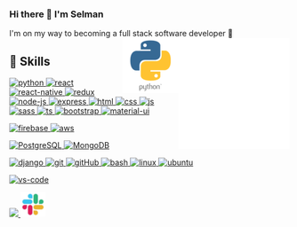 ### Hi there 👋 I'm Selman
I'm on my way to becoming a full stack software developer 🌱
<img src="https://github.com/SelmanAyyildiz/SelmanAyyildiz/blob/main/React.gif" alt="react-native" width=200 height=200 align="right" position= "absolute" top=0 right=0>
<img src="https://github.com/SelmanAyyildiz/SelmanAyyildiz/blob/main/tools.gif" alt="tools" width="100" height="100" align="right" style="max-width:100%;">
## 🚀 Skills
<p>
 <a href="#"> <img src="https://camo.githubusercontent.com/edbf0a154fb266da96cd1b5379eec350cff7ef072ba42ee003c713c321cb0ba8/68747470733a2f2f7777772e707974686f6e2e6f72672f7374617469632f696d672f707974686f6e2d6c6f676f2e706e67" alt="python" width="150" data-canonical-src="https://www.python.org/static/img/python-logo.png" style="max-width:100%;"> </a>  
 <a href="#"> <img src="https://camo.githubusercontent.com/82b8bbebc766d815a5e7a1ce3b1b255bc9ed509521722c37c27a724e16dcbc63/68747470733a2f2f63646e2e69636f6e2d69636f6e732e636f6d2f69636f6e73322f323431352f504e472f3531322f72656163745f6f726967696e616c5f776f72646d61726b5f6c6f676f5f69636f6e5f3134363337352e706e67" alt="react" width="50" data-canonical-src="https://cdn.icon-icons.com/icons2/2415/PNG/512/react_original_wordmark_logo_icon_146375.png" style="max-width:100%;"> </a> 
 <a href="#"> <img src="https://camo.githubusercontent.com/a43495a607efd1864aa2aef9005d7cd2ca5c329bc4a7ec1b3e405b330d3b8f1c/68747470733a2f2f7777772e706e676b69742e636f6d2f706e672f64657461696c2f3337332d333733383639315f72656163742d6e61746976652d7376672d7472616e73666f726d65722d616c6c6f77732d796f752d696d706f72742d7376672e706e67" alt="react-native" width="45" data-canonical-src="https://www.pngkit.com/png/detail/373-3738691_react-native-svg-transformer-allows-you-import-svg.png" style="max-width:100%;"> </a> 
 <a href="#"> <img src="https://camo.githubusercontent.com/0e620098c29671ceebe9dd8e6ebb1cabc0d568eb0d7921f88a8558ed227f48d8/68747470733a2f2f75706c6f61642e77696b696d656469612e6f72672f77696b6970656469612f636f6d6d6f6e732f342f34392f52656475782e706e67" alt="redux" height="50" data-canonical-src="https://upload.wikimedia.org/wikipedia/commons/4/49/Redux.png" style="max-width:100%;"> </a> 
 <a href="#"> <img src="https://camo.githubusercontent.com/a0bc61bb7817b092bcd10b156ebca578abb8683a17dad4dcbacf3c2f16c5240e/68747470733a2f2f63646e2e69636f6e2d69636f6e732e636f6d2f69636f6e73322f323431352f504e472f3531322f6e6f64656a735f6f726967696e616c5f6c6f676f5f69636f6e5f3134363431312e706e67" alt="node-js" height="50" data-canonical-src="https://cdn.icon-icons.com/icons2/2415/PNG/512/nodejs_original_logo_icon_146411.png" style="max-width:100%;"> </a> 
 <a href="#"> <img src="https://camo.githubusercontent.com/a95b30cf151657d308d13cac494bdaf91ae0977b226dd6537d6049971f33641b/68747470733a2f2f6d69726f2e6d656469756d2e636f6d2f6d61782f3837352f302a7231425447776f3963643849474e51512e6a706567" alt="express" height="50" data-canonical-src="https://miro.medium.com/max/875/0*r1BTGwo9cd8IGNQQ.jpeg" style="max-width:100%;"> </a> 
 <a href="#"> <img src="https://camo.githubusercontent.com/9c54308637c2bc0c5ad147eaad9d395580fed3588462e4d7c5ec2439e8b95faa/68747470733a2f2f7777772e666c617469636f6e2e636f6d2f7376672f7374617469632f69636f6e732f7376672f3931392f3931393832372e737667" alt="html" height="50" data-canonical-src="https://www.flaticon.com/svg/static/icons/svg/919/919827.svg" style="max-width:100%;"> </a> 
 <a href="#"> <img src="https://camo.githubusercontent.com/0d10b835c5cca1d709d8f9faff834acfcab97c53461ae78514b392930cf7d70d/68747470733a2f2f7777772e666c617469636f6e2e636f6d2f7376672f7374617469632f69636f6e732f7376672f3931392f3931393832362e737667" alt="css" height="50" data-canonical-src="https://www.flaticon.com/svg/static/icons/svg/919/919826.svg" style="max-width:100%;"> </a> 
 <a href="#"> <img src="https://camo.githubusercontent.com/d665435625c7b27b5616f4a59fd34de958c7ec69a7c15a73f1f7df9c4d29abc0/68747470733a2f2f63646e2e69636f6e2d69636f6e732e636f6d2f69636f6e73322f323130382f504e472f3531322f6a6176617363726970745f69636f6e5f3133303930302e706e67" alt="js" height="50" data-canonical-src="https://cdn.icon-icons.com/icons2/2108/PNG/512/javascript_icon_130900.png" style="max-width:100%;"> </a> 
 <a href="#"> <img src="https://camo.githubusercontent.com/ab747b62af88eb4ec43eade4e68bdf8a4983381203d654a76c974cddfaca0814/68747470733a2f2f7777772e666c617469636f6e2e636f6d2f7376672f7374617469632f69636f6e732f7376672f3931392f3931393833312e737667" alt="sass" height="50" data-canonical-src="https://www.flaticon.com/svg/static/icons/svg/919/919831.svg" style="max-width:100%;"> </a> 
 <a href="#"> <img src="https://camo.githubusercontent.com/9459919dbb96733b646225838d8f8afd4de336f3ea40b28005f9e49b0ca17d73/68747470733a2f2f7777772e666c617469636f6e2e636f6d2f7376672f7374617469632f69636f6e732f7376672f3931392f3931393833322e737667" alt="ts" height="50" data-canonical-src="https://www.flaticon.com/svg/static/icons/svg/919/919832.svg" style="max-width:100%;"> </a> 
 <a href="#"> <img src="https://camo.githubusercontent.com/d7e3eaf17315d119bfec4fdc4c99399e5eb924542ba61a5ca21cc0a30f5e2c54/68747470733a2f2f63646e2e69636f6e2d69636f6e732e636f6d2f69636f6e73322f323431352f504e472f3531322f626f6f7473747261705f706c61696e5f776f72646d61726b5f6c6f676f5f69636f6e5f3134363632302e706e67" alt="bootstrap" height="50" data-canonical-src="https://cdn.icon-icons.com/icons2/2415/PNG/512/bootstrap_plain_wordmark_logo_icon_146620.png" style="max-width:100%;"> </a> 
 <a href="#"> <img src="https://camo.githubusercontent.com/247d7cc55bb1a3ee0dcdb1b5e068a4e6e1f0e06ce1d544d5e8c7c24f5becb21e/68747470733a2f2f6d6174657269616c2d75692e636f6d2f7374617469632f6c6f676f5f7261772e737667" alt="material-ui" height="40" data-canonical-src="https://material-ui.com/static/logo_raw.svg" style="max-width:100%;"> </a> 
 
 <a href="#"> <img src="https://camo.githubusercontent.com/dd4b2422ed3bfc9da88c43d18550375c66f9584327dff7ecc19315ce50b96f07/68747470733a2f2f7777772e766563746f726c6f676f2e7a6f6e652f6c6f676f732f66697265626173652f66697265626173652d69636f6e2e737667" alt="firebase" height="50" data-canonical-src="https://www.vectorlogo.zone/logos/firebase/firebase-icon.svg" style="max-width:100%;"> </a>
 <a href="#"> <img src="https://camo.githubusercontent.com/189939c9a5c47446ad925f9789e7abdd8b2afd36148361c544173285890052ec/68747470733a2f2f6173736574732e7562756e74752e636f6d2f76312f38336666343230332d61777368702d73747269702d637573746f6d6572732e706e67" alt="aws" height="60" data-canonical-src="https://assets.ubuntu.com/v1/83ff4203-awshp-strip-customers.png" style="max-width:100%;"> </a>
 
 <a href="#"> <img src="https://camo.githubusercontent.com/133551795a35cb11f3936e70bad160a9cef8d7c38638f6e1c66367476f73ccfc/68747470733a2f2f7777772e766563746f726c6f676f2e7a6f6e652f6c6f676f732f706f737467726573716c2f706f737467726573716c2d617232312e737667" alt="PostgreSQL" height="50" data-canonical-src="https://www.vectorlogo.zone/logos/postgresql/postgresql-ar21.svg" style="max-width:100%;"> </a> 
 <a href="#"> <img src="https://camo.githubusercontent.com/51ab47b87f7b0b3dd0bf4e48ec5129ba7c5b5296e8e8b8c61d61a0018a753d3c/68747470733a2f2f7777772e766563746f726c6f676f2e7a6f6e652f6c6f676f732f6d6f6e676f64622f6d6f6e676f64622d617232312e737667" alt="MongoDB" height="50" data-canonical-src="https://www.vectorlogo.zone/logos/mongodb/mongodb-ar21.svg" style="max-width:100%;"> </a> 
 
 <a href="#"> <img src="https://camo.githubusercontent.com/f9cd33eb799f7f613a2ba7bbe31195ee73fed8c8f226a9e75b2685dbe7b57058/68747470733a2f2f63646e2e69636f6e2d69636f6e732e636f6d2f69636f6e73322f323431352f504e472f3531322f646a616e676f5f706c61696e5f6c6f676f5f69636f6e5f3134363535382e706e67" alt="django" height="70" data-canonical-src="https://cdn.icon-icons.com/icons2/2415/PNG/512/django_plain_logo_icon_146558.png" style="max-width:100%;"> </a> 
 <a href="#"> <img src="https://camo.githubusercontent.com/fbfcb9e3dc648adc93bef37c718db16c52f617ad055a26de6dc3c21865c3321d/68747470733a2f2f7777772e766563746f726c6f676f2e7a6f6e652f6c6f676f732f6769742d73636d2f6769742d73636d2d69636f6e2e737667" alt="git" height="50" data-canonical-src="https://www.vectorlogo.zone/logos/git-scm/git-scm-icon.svg" style="max-width:100%;"> </a> 
 <a href="#"> <img src="https://camo.githubusercontent.com/a3004cab9366159c1a3d09f640f985351cb17916aaf8b1e0eb91114ed80f1e05/68747470733a2f2f7777772e666c617469636f6e2e636f6d2f7376672f7374617469632f69636f6e732f7376672f3931392f3931393834372e737667" alt="gitHub" height="50" data-canonical-src="https://www.flaticon.com/svg/static/icons/svg/919/919847.svg" style="max-width:100%;"> </a> 
 <a href="#"> <img src="https://camo.githubusercontent.com/bbb327d6ba7708520eaafd13396fed64d73bf5df5c4cdd0ba03cf0843f7a9340/68747470733a2f2f7777772e766563746f726c6f676f2e7a6f6e652f6c6f676f732f676e755f626173682f676e755f626173682d69636f6e2e737667" alt="bash" height="50" data-canonical-src="https://www.vectorlogo.zone/logos/gnu_bash/gnu_bash-icon.svg" style="max-width:100%;"> </a> 
 <a href="#"> <img src="https://camo.githubusercontent.com/4cef8a3d9fb069b540662659d0468f597b50a97099a9dab81a2ba58d91a95a02/68747470733a2f2f75706c6f61642e77696b696d656469612e6f72672f77696b6970656469612f636f6d6d6f6e732f7468756d622f332f33352f5475782e7376672f32323570782d5475782e7376672e706e67" alt="linux" height="60" data-canonical-src="https://upload.wikimedia.org/wikipedia/commons/thumb/3/35/Tux.svg/225px-Tux.svg.png" style="max-width:100%;"> </a> 
 <a href="#"> <img src="https://camo.githubusercontent.com/fc29633d6daefb29edcdd5d9dd92a358a9944f085d9ecd0576a764effd8bba47/68747470733a2f2f7265732e636c6f7564696e6172792e636f6d2f63616e6f6e6963616c2f696d6167652f66657463682f665f6175746f2c715f6175746f2c666c5f73616e6974697a652c775f36302c685f36302f68747470733a2f2f6173736574732e7562756e74752e636f6d2f76312f63623365636562622d706963746f2d7562756e74752e737667" alt="ubuntu" height="50" data-canonical-src="https://res.cloudinary.com/canonical/image/fetch/f_auto,q_auto,fl_sanitize,w_60,h_60/https://assets.ubuntu.com/v1/cb3ecebb-picto-ubuntu.svg" style="max-width:100%;"> </a> 
 
 <a href="#"> <img src="https://camo.githubusercontent.com/1979a47caf89328f070a5a2b9d682a5b55763557cf8488e4521ac328370c02c3/68747470733a2f2f7777772e706e676974656d2e636f6d2f70696d67732f6d2f38302d3830303936385f7673636f64652d76697375616c2d73747564696f2d6c6f676f2d706e672d7472616e73706172656e742d706e672e706e67" alt="vs-code" height="50" data-canonical-src="https://www.pngitem.com/pimgs/m/80-800968_vscode-visual-studio-logo-png-transparent-png.png" style="max-width:100%;"> </a> 
 
 <a href="#"> <img src="https://camo.githubusercontent.com/e2b80487eca533c3bd739c4c9ca6873a11db351d69d23eff2abf16ca8f03efe1/68747470733a2f2f696d672e736869656c64732e696f2f62616467652f6a6972612d3165393066662e7376673f267374796c653d666f722d7468652d6261646765266c6f676f3d6a697261266c6f676f436f6c6f723d7768697465" height="40" data-canonical-src="https://img.shields.io/badge/jira-1e90ff.svg?&amp;style=for-the-badge&amp;logo=jira&amp;logoColor=white" style="max-width:100%;"> </a>
 <a href="#"> <img src="https://github.com/SelmanAyyildiz/SelmanAyyildiz/blob/main/slack0.jpg" height="45" data-canonical-src="https://assets.brandfolder.com/pl546j-7le8zk-btwjnu/original/Slack_RGB.png" style="max-width:100%;"> </a>
</p>


<!--
**SelmanAyyildiz/SelmanAyyildiz** is a ✨ _special_ ✨ repository because its `README.md` (this file) appears on your GitHub profile.

Here are some ideas to get you started:

- 🔭 I’m currently working on ...
- 🌱 I’m currently learning ...
- 👯 I’m looking to collaborate on ...
- 🤔 I’m looking for help with ...
- 💬 Ask me about ...
- 📫 How to reach me: ...
- 😄 Pronouns: ...
- ⚡ Fun fact: ...
-->
